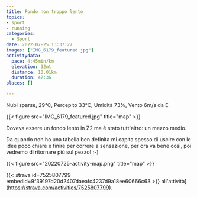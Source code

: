 ```yaml
---
title: Fondo non troppo lento
topics:
- sport
- running
categories:
  - Sport
date: 2022-07-25 13:37:27
images: ["IMG_6179_featured.jpg"]
activitydata:
  pace: 4:45min/km
  elevation: 32mt
  distance: 10.01km
  duration: 47:36
places: []

---
```


Nubi sparse, 29°C, Percepito 33°C, Umidità 73%, Vento 6m/s da E

{{< figure src="IMG_6179_featured.jpg" title="map" >}}

<!--more-->

Doveva essere un fondo lento in Z2 ma è stato tutt'altro: un mezzo medio.

Da quando non ho una tabella ben definita mi capita spesso di uscire con le idee poco chiare e finire per correre a sensazione, per ora va bene così, poi vedremo di ritornare più sul pezzo! ;-)

{{< figure src="20220725-activity-map.png" title="map" >}}


{{< strava id=7525807799 embedId=9f39197d20d2407daeafc4237d9a18ee60666c63 >}} all'attività](https://strava.com/activities/7525807799).
